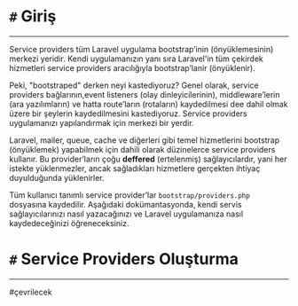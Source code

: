 # `#` Giriş
---

Service providers tüm Laravel uygulama bootstrap’inin (önyüklemesinin) merkezi yeridir. Kendi uygulamanızın yanı sıra Laravel'in tüm çekirdek hizmetleri service providers aracılığıyla bootstrap’lanir (önyüklenir).

Peki, "bootstraped" derken neyi kastediyoruz? Genel olarak, service providers bağlarının,event listeners (olay dinleyicilerinin), middleware’lerin (ara yazılımların) ve hatta route’ların (rotaların) kaydedilmesi dee dahil olmak üzere bir şeylerin kaydedilmesini kastediyoruz. Service providers uygulamanızı yapılandırmak için merkezi bir yerdir.

Laravel, mailer, queue, cache ve diğerleri gibi temel hizmetlerini bootstrap (önyüklemek) yapabilmek için dahili olarak düzinelerce service providers kullanır. Bu provider’ların çoğu **deffered** (ertelenmiş) sağlayıcılardır, yani her istekte yüklenmezler, ancak sağladıkları hizmetlere gerçekten ihtiyaç duyulduğunda yüklenirler.

Tüm kullanıcı tanımlı service provider’lar `bootstrap/providers.php` dosyasına kaydedilir. Aşağıdaki dokümantasyonda, kendi servis sağlayıcılarınızı nasıl yazacağınızı ve Laravel uygulamanıza nasıl kaydedeceğinizi öğreneceksiniz.

# `#` Service Providers Oluşturma
---
#çevrilecek 